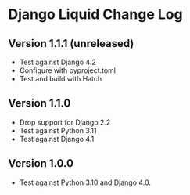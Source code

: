 # Django Liquid Change Log

## Version 1.1.1 (unreleased)

- Test against Django 4.2
- Configure with pyproject.toml
- Test and build with Hatch

## Version 1.1.0

- Drop support for Django 2.2
- Test against Python 3.11
- Test against Django 4.1

## Version 1.0.0

- Test against Python 3.10 and Django 4.0.
